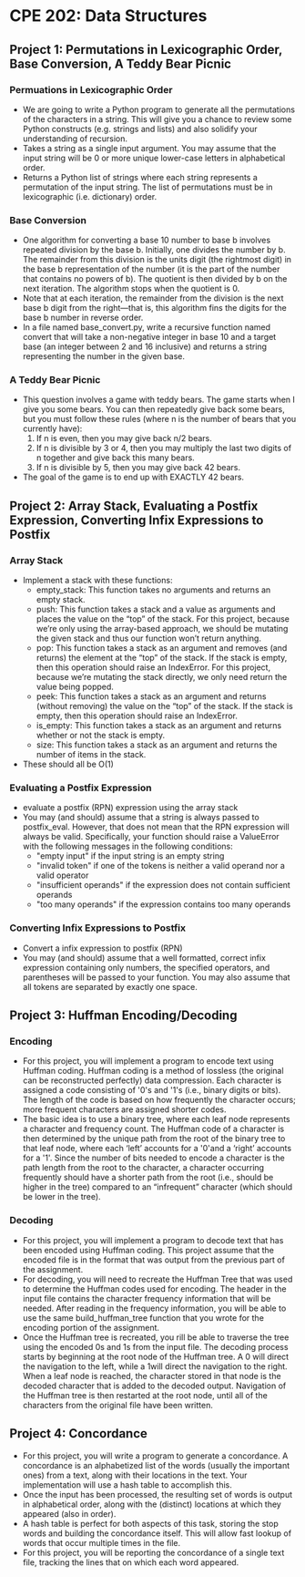
# CPE 202: Data Structures

## Project 1: Permutations in Lexicographic Order, Base Conversion, A Teddy Bear Picnic
### Permuations in Lexicographic Order
- We are going to write a Python program to generate all the permutations of the characters in a string. This will give you a chance to review some Python constructs (e.g. strings and lists) and also solidify your understanding of recursion.
- Takes a string as a single input argument. You may assume that the input string will be 0 or more unique lower-case letters in alphabetical order.
- Returns a Python list of strings where each string represents a permutation of the input string. The list of permutations must be in lexicographic (i.e. dictionary) order.
### Base Conversion
- One algorithm for converting a base 10 number to base b involves repeated division by the base b. Initially, one divides the number by b. The remainder from this division is the units digit (the rightmost digit) in the base b representation of the number (it is the part of the number that contains no powers of b). The quotient is then divided by b on the next iteration. The algorithm stops when the quotient is 0.
- Note that at each iteration, the remainder from the division is the next base b digit from the right—that is, this algorithm fins the digits for the base b number in reverse order.
- In a file named base_convert.py, write a recursive function named convert that will take a non-negative integer in base 10 and a target base (an integer between 2 and 16 inclusive) and returns a string representing the number in the given base.
### A Teddy Bear Picnic
- This question involves a game with teddy bears. The game starts when I give you some bears. You can then repeatedly give back some bears, but you must follow these rules (where n is the number of bears that you currently have):
    1. If n is even, then you may give back n/2 bears.
    2. If n is divisible by 3 or 4, then you may multiply the last two digits of n together and give back this many bears.
    3. If n is divisible by 5, then you may give back 42 bears.
- The goal of the game is to end up with EXACTLY 42 bears.

## Project 2: Array Stack, Evaluating a Postfix Expression, Converting Infix Expressions to Postfix
### Array Stack
- Implement a stack with these functions:
    - empty_stack: This function takes no arguments and returns an empty stack.
    - push: This function takes a stack and a value as arguments and places the value on the “top” of the stack. For this project, because we’re only using the array-based approach, we should be mutating the given stack and thus our function won’t return anything.
    - pop: This function takes a stack as an argument and removes (and returns) the element at the “top” of the stack. If the stack is empty, then this operation should raise an IndexError. For this project, because we’re mutating the stack directly, we only need return the value being popped.
    - peek: This function takes a stack as an argument and returns (without removing) the value on the “top” of the stack. If the stack is empty, then this operation should raise an IndexError.
    - is_empty: This function takes a stack as an argument and returns whether or not the stack is empty.
    - size: This function takes a stack as an argument and returns the number of items in the stack.
- These should all be O(1)
### Evaluating a Postfix Expression
- evaluate a postfix (RPN) expression using the array stack
- You may (and should) assume that a string is always passed to postfix_eval. However, that does not mean that the RPN expression will always be valid. Specifically, your function should raise a ValueError with the following messages in the following conditions:
    - "empty input" if the input string is an empty string
    - "invalid token" if one of the tokens is neither a valid operand nor a valid operator
    - "insufficient operands" if the expression does not contain sufficient operands
    - "too many operands" if the expression contains too many operands
### Converting Infix Expressions to Postfix
- Convert a infix expression to postfix (RPN)
- You may (and should) assume that a well formatted, correct infix expression containing only numbers, the specified operators, and parentheses will be passed to your function. You may also assume that all tokens are separated by exactly one space.

## Project 3: Huffman Encoding/Decoding
### Encoding
- For this project, you will implement a program to encode text using Huffman coding. Huffman coding is a method of lossless (the original can be reconstructed perfectly) data compression. Each character is assigned a code consisting of '0's and '1's (i.e., binary digits or bits). The length of the code is based on how frequently the character occurs; more frequent characters are assigned shorter codes.
- The basic idea is to use a binary tree, where each leaf node represents a character and frequency count. The Huffman code of a character is then determined by the unique path from the root of the binary tree to that leaf node, where each ‘left’ accounts for a '0'and a ‘right’ accounts for a '1'. Since the number of bits needed to encode a character is the path length from the root to the character, a character occurring frequently should have a shorter path from the root (i.e., should be higher in the tree) compared to an “infrequent” character (which should be lower in the tree).
### Decoding
- For this project, you will implement a program to decode text that has been encoded using Huffman coding. This project assume that the encoded file is in the format that was output from the previous part of the assignment.
- For decoding, you will need to recreate the Huffman Tree that was used to determine the Huffman codes used for encoding. The header in the input file contains the character frequency information that will be needed. After reading in the frequency information, you will be able to use the same build_huffman_tree function that you wrote for the encoding portion of the assignment.
- Once the Huffman tree is recreated, you rill be able to traverse the tree using the encoded 0s and 1s from the input file. The decoding process starts by beginning at the root node of the Huffman tree. A 0 will direct the navigation to the left, while a 1will direct the navigation to the right. When a leaf node is reached, the character stored in that node is the decoded character that is added to the decoded output. Navigation of the Huffman tree is then restarted at the root node, until all of the characters from the original file have been written.

## Project 4: Concordance
- For this project, you will write a program to generate a concordance. A concordance is an alphabetized list of the words (usually the important ones) from a text, along with their locations in the text. Your implementation will use a hash table to accomplish this.
- Once the input has been processed, the resulting set of words is output in alphabetical order, along with the (distinct) locations at which they appeared (also in order).
- A hash table is perfect for both aspects of this task, storing the stop words and building the concordance itself. This will allow fast lookup of words that occur multiple times in the file.
- For this project, you will be reporting the concordance of a single text file, tracking the lines that on which each word appeared.
